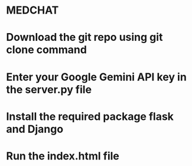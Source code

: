 # MEDCHAT
# Download the git repo using git clone command
# Enter your Google Gemini API key in the server.py file 
# Install the required package flask and Django 
# Run the index.html file 



